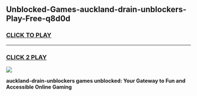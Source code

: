 
## Unblocked-Games-auckland-drain-unblockers-Play-Free-q8d0d
<h3>
<a href="https://premium76.site?title=auckland-drain-unblockers&ref=23A">CLICK TO PLAY</a></h3>
<hr>

<h3>
<a href="https://premium76.site?title=auckland-drain-unblockers&ref=23A">CLICK 2 PLAY</a>
  
</h3>

<a href="https://premium76.site?title=auckland-drain-unblockers&ref=23A"><img src="https://clearcache.store/games.png"></a>


**auckland-drain-unblockers games unblocked: Your Gateway to Fun and Accessible Online Gaming**
